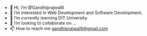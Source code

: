- 👋 Hi, I’m @Gandhiprajwal8
- 👀 I’m interested in Web Development and Software Development. 
- 🌱 I’m currently learning DIT University.
- 💞️ I’m looking to collaborate on ...
- 📫 How to reach me gandhiprajwal9@gmail.com

<!---
Gandhiprajwal8/Gandhiprajwal8 is a ✨ special ✨ repository because its `README.md` (this file) appears on your GitHub profile.
You can click the Preview link to take a look at your changes.
--->
